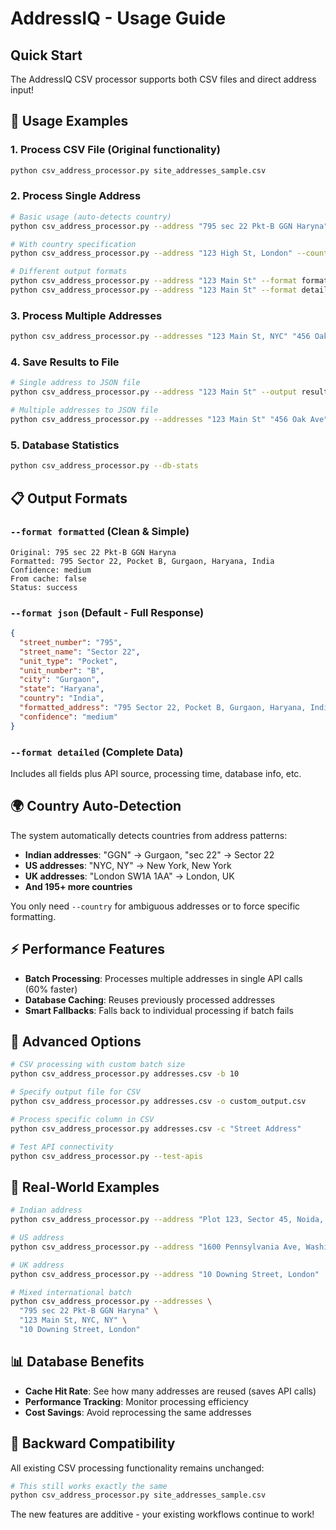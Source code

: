 # AddressIQ - Usage Guide

## Quick Start

The AddressIQ CSV processor supports both CSV files and direct address input!

## 🎯 Usage Examples

### 1. Process CSV File (Original functionality)
```bash
python csv_address_processor.py site_addresses_sample.csv
```

### 2. Process Single Address
```bash
# Basic usage (auto-detects country)
python csv_address_processor.py --address "795 sec 22 Pkt-B GGN Haryna"

# With country specification
python csv_address_processor.py --address "123 High St, London" --country "UK"

# Different output formats
python csv_address_processor.py --address "123 Main St" --format formatted
python csv_address_processor.py --address "123 Main St" --format detailed
```

### 3. Process Multiple Addresses
```bash
python csv_address_processor.py --addresses "123 Main St, NYC" "456 Oak Ave, LA" "789 Park Blvd, SF"
```

### 4. Save Results to File
```bash
# Single address to JSON file
python csv_address_processor.py --address "123 Main St" --output result.json

# Multiple addresses to JSON file
python csv_address_processor.py --addresses "123 Main St" "456 Oak Ave" --output results.json
```

### 5. Database Statistics
```bash
python csv_address_processor.py --db-stats
```

## 📋 Output Formats

### `--format formatted` (Clean & Simple)
```
Original: 795 sec 22 Pkt-B GGN Haryna
Formatted: 795 Sector 22, Pocket B, Gurgaon, Haryana, India
Confidence: medium
From cache: false
Status: success
```

### `--format json` (Default - Full Response)
```json
{
  "street_number": "795",
  "street_name": "Sector 22",
  "unit_type": "Pocket",
  "unit_number": "B",
  "city": "Gurgaon",
  "state": "Haryana",
  "country": "India",
  "formatted_address": "795 Sector 22, Pocket B, Gurgaon, Haryana, India",
  "confidence": "medium"
}
```

### `--format detailed` (Complete Data)
Includes all fields plus API source, processing time, database info, etc.

## 🌍 Country Auto-Detection

The system automatically detects countries from address patterns:

- **Indian addresses**: "GGN" → Gurgaon, "sec 22" → Sector 22
- **US addresses**: "NYC, NY" → New York, New York
- **UK addresses**: "London SW1A 1AA" → London, UK
- **And 195+ more countries**

You only need `--country` for ambiguous addresses or to force specific formatting.

## ⚡ Performance Features

- **Batch Processing**: Processes multiple addresses in single API calls (60% faster)
- **Database Caching**: Reuses previously processed addresses
- **Smart Fallbacks**: Falls back to individual processing if batch fails

## 🔧 Advanced Options

```bash
# CSV processing with custom batch size
python csv_address_processor.py addresses.csv -b 10

# Specify output file for CSV
python csv_address_processor.py addresses.csv -o custom_output.csv

# Process specific column in CSV
python csv_address_processor.py addresses.csv -c "Street Address"

# Test API connectivity
python csv_address_processor.py --test-apis
```

## 🚀 Real-World Examples

```bash
# Indian address
python csv_address_processor.py --address "Plot 123, Sector 45, Noida, UP"

# US address
python csv_address_processor.py --address "1600 Pennsylvania Ave, Washington, DC"

# UK address  
python csv_address_processor.py --address "10 Downing Street, London"

# Mixed international batch
python csv_address_processor.py --addresses \
  "795 sec 22 Pkt-B GGN Haryna" \
  "123 Main St, NYC, NY" \
  "10 Downing Street, London"
```

## 📊 Database Benefits

- **Cache Hit Rate**: See how many addresses are reused (saves API calls)
- **Performance Tracking**: Monitor processing efficiency
- **Cost Savings**: Avoid reprocessing the same addresses

## 🔄 Backward Compatibility

All existing CSV processing functionality remains unchanged:
```bash
# This still works exactly the same
python csv_address_processor.py site_addresses_sample.csv
```

The new features are additive - your existing workflows continue to work!
